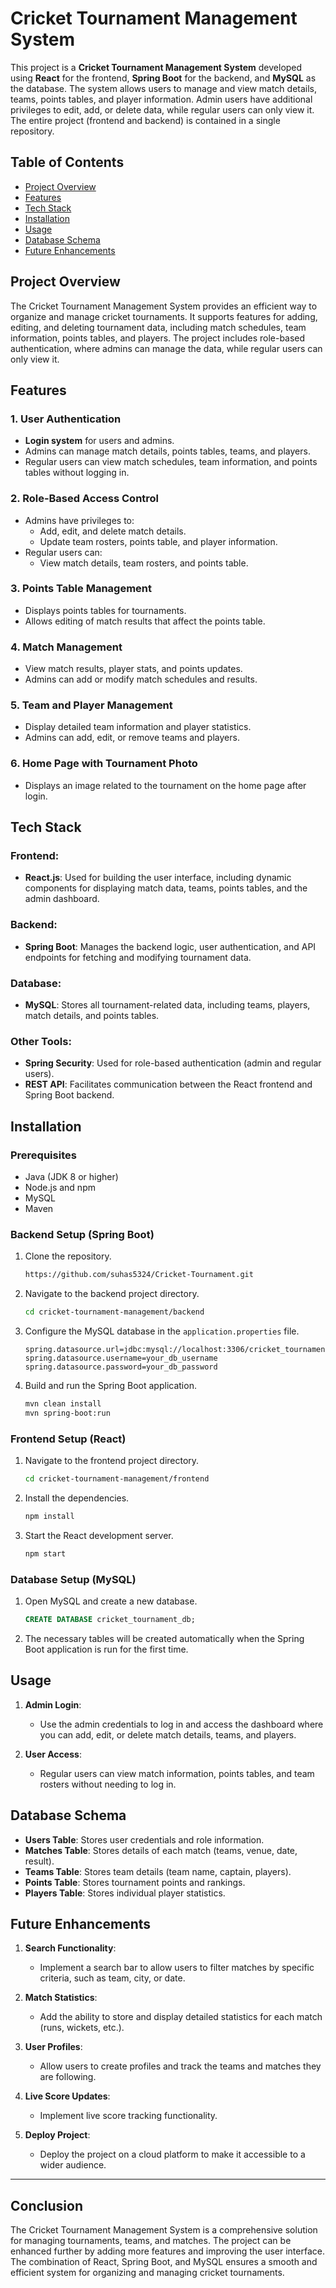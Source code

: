 # Cricket Tournament Management System

This project is a **Cricket Tournament Management System** developed using **React** for the frontend, **Spring Boot** for the backend, and **MySQL** as the database. The system allows users to manage and view match details, teams, points tables, and player information. Admin users have additional privileges to edit, add, or delete data, while regular users can only view it. The entire project (frontend and backend) is contained in a single repository.

## Table of Contents

- [Project Overview](#project-overview)
- [Features](#features)
- [Tech Stack](#tech-stack)
- [Installation](#installation)
- [Usage](#usage)
- [Database Schema](#database-schema)
- [Future Enhancements](#future-enhancements)

## Project Overview

The Cricket Tournament Management System provides an efficient way to organize and manage cricket tournaments. It supports features for adding, editing, and deleting tournament data, including match schedules, team information, points tables, and players. The project includes role-based authentication, where admins can manage the data, while regular users can only view it.

## Features

### 1. **User Authentication**
   - **Login system** for users and admins.
   - Admins can manage match details, points tables, teams, and players.
   - Regular users can view match schedules, team information, and points tables without logging in.

### 2. **Role-Based Access Control**
   - Admins have privileges to:
     - Add, edit, and delete match details.
     - Update team rosters, points table, and player information.
   - Regular users can:
     - View match details, team rosters, and points table.

### 3. **Points Table Management**
   - Displays points tables for tournaments.
   - Allows editing of match results that affect the points table.

### 4. **Match Management**
   - View match results, player stats, and points updates.
   - Admins can add or modify match schedules and results.

### 5. **Team and Player Management**
   - Display detailed team information and player statistics.
   - Admins can add, edit, or remove teams and players.

### 6. **Home Page with Tournament Photo**
   - Displays an image related to the tournament on the home page after login.

## Tech Stack

### Frontend:
- **React.js**: Used for building the user interface, including dynamic components for displaying match data, teams, points tables, and the admin dashboard.
  
### Backend:
- **Spring Boot**: Manages the backend logic, user authentication, and API endpoints for fetching and modifying tournament data.
  
### Database:
- **MySQL**: Stores all tournament-related data, including teams, players, match details, and points tables.

### Other Tools:
- **Spring Security**: Used for role-based authentication (admin and regular users).
- **REST API**: Facilitates communication between the React frontend and Spring Boot backend.

## Installation

### Prerequisites
- Java (JDK 8 or higher)
- Node.js and npm
- MySQL
- Maven

### Backend Setup (Spring Boot)
1. Clone the repository.
    ```bash
   https://github.com/suhas5324/Cricket-Tournament.git
    ```
2. Navigate to the backend project directory.
    ```bash
    cd cricket-tournament-management/backend
    ```
3. Configure the MySQL database in the `application.properties` file.
    ```properties
    spring.datasource.url=jdbc:mysql://localhost:3306/cricket_tournament_db
    spring.datasource.username=your_db_username
    spring.datasource.password=your_db_password
    ```
4. Build and run the Spring Boot application.
    ```bash
    mvn clean install
    mvn spring-boot:run
    ```

### Frontend Setup (React)
1. Navigate to the frontend project directory.
    ```bash
    cd cricket-tournament-management/frontend
    ```
2. Install the dependencies.
    ```bash
    npm install
    ```
3. Start the React development server.
    ```bash
    npm start
    ```

### Database Setup (MySQL)
1. Open MySQL and create a new database.
    ```sql
    CREATE DATABASE cricket_tournament_db;
    ```
2. The necessary tables will be created automatically when the Spring Boot application is run for the first time.

## Usage

1. **Admin Login**:
   - Use the admin credentials to log in and access the dashboard where you can add, edit, or delete match details, teams, and players.
   
2. **User Access**:
   - Regular users can view match information, points tables, and team rosters without needing to log in.

## Database Schema

- **Users Table**: Stores user credentials and role information.
- **Matches Table**: Stores details of each match (teams, venue, date, result).
- **Teams Table**: Stores team details (team name, captain, players).
- **Points Table**: Stores tournament points and rankings.
- **Players Table**: Stores individual player statistics.

## Future Enhancements

1. **Search Functionality**:
   - Implement a search bar to allow users to filter matches by specific criteria, such as team, city, or date.
   
2. **Match Statistics**:
   - Add the ability to store and display detailed statistics for each match (runs, wickets, etc.).

3. **User Profiles**:
   - Allow users to create profiles and track the teams and matches they are following.

4. **Live Score Updates**:
   - Implement live score tracking functionality.

5. **Deploy Project**:
   - Deploy the project on a cloud platform to make it accessible to a wider audience.

---

## Conclusion

The Cricket Tournament Management System is a comprehensive solution for managing tournaments, teams, and matches. The project can be enhanced further by adding more features and improving the user interface. The combination of React, Spring Boot, and MySQL ensures a smooth and efficient system for organizing and managing cricket tournaments.
